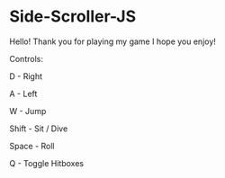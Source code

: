# Side-Scroller-JS

Hello! Thank you for playing my game I hope you enjoy!

Controls:

D - Right

A - Left

W - Jump

Shift - Sit / Dive

Space - Roll

Q - Toggle Hitboxes
